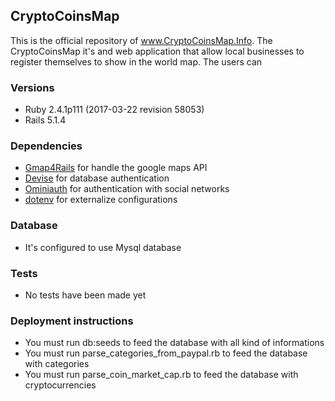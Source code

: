 ## CryptoCoinsMap

This is the official repository of www.CryptoCoinsMap.Info.
The CryptoCoinsMap it's and web application that allow local businesses to register themselves to show in the world map.
The users can


### Versions
* Ruby 2.4.1p111 (2017-03-22 revision 58053)
* Rails 5.1.4

### Dependencies
* [Gmap4Rails](https://github.com/apneadiving/Google-Maps-for-Rails) for handle the google maps API
* [Devise](https://github.com/plataformatec/devise ) for database authentication
* [Ominiauth](https://github.com/omniauth/omniauth) for authentication with social networks
* [dotenv](https://github.com/bkeepers/dotenv) for externalize configurations


### Database
* It's configured to use Mysql database


### Tests
* No tests have been made yet

### Deployment instructions
* You must run db:seeds to feed the database with all kind of informations
* You must run parse_categories_from_paypal.rb to feed the database with categories
* You must run parse_coin_market_cap.rb to feed the database with cryptocurrencies
